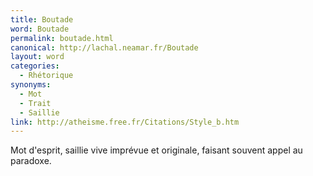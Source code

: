 ```yaml
---
title: Boutade
word: Boutade
permalink: boutade.html
canonical: http://lachal.neamar.fr/Boutade
layout: word
categories:
  - Rhétorique
synonyms:
  - Mot
  - Trait
  - Saillie
link: http://atheisme.free.fr/Citations/Style_b.htm
---
```


Mot d'esprit, saillie vive imprévue et originale, faisant souvent appel au paradoxe.

